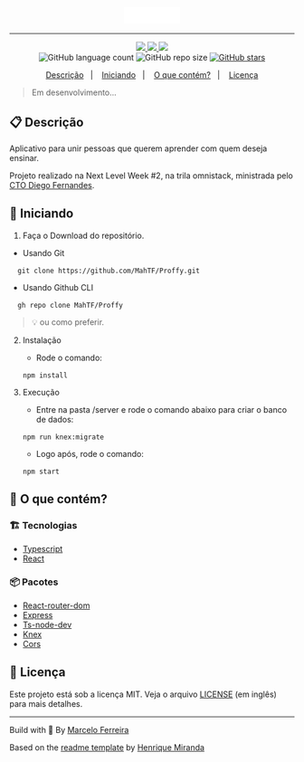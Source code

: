 <p align="center">
  <img alt="Proffy logo" src="web/src/assets/images/logo.svg" width="100"/>
</p>
<hr>

<!-- Badges -->
<p align="center">
  <!-- if your  -->
  <a href="https://github.com/MahTF/Proffy/graphs/commit-activity" alt="Maintenance">
    <img src="https://img.shields.io/badge/Maintained%3F-yes-1EAE72.svg" />
  </a>

  <!-- License -->
  <a href="./LICENSE" alt="License: MIT">
    <img src="https://img.shields.io/badge/License-MIT-1EAE72.svg" />
  </a>

  <!-- codefactor -->
  <a href="https://www.codefactor.io/repository/github/MahTF/Proffy" alt="CodeFactor">
    <img src="https://www.codefactor.io/repository/github/MahTF/Proffy/badge" />
  </a>

  <br/>

  <img alt="GitHub language count" src="https://img.shields.io/github/languages/count/MahTF/Proffy?color=blue">

  <!-- GitHub repo size -->
  <img alt="GitHub repo size" src="https://img.shields.io/github/repo-size/MahTF/Proffy">

  <!-- Social -->  
  <a href="https://github.com/MahTF/Proffy/stargazers">
    <img alt="GitHub stars" src="https://img.shields.io/github/stars/MahTF/Proffy?style=social">
  </a>
</p>

<!-- summary -->
<p align="center">
  <a href="#clipboard-descrição">Descrição</a>&nbsp;&nbsp;&nbsp;|&nbsp;&nbsp;&nbsp;
  <a href="#rocket-iniciando">Iniciando</a>&nbsp;&nbsp;&nbsp;|&nbsp;&nbsp;&nbsp;
  <a href="#-o-que-contém">O que contém?</a>&nbsp;&nbsp;&nbsp;|&nbsp;&nbsp;&nbsp;
  <a href="#memo-licença">Licença</a>
</p>

> Em desenvolvimento...

## :clipboard: Descrição

Aplicativo para unir pessoas que querem aprender com quem deseja ensinar.

Projeto realizado na Next Level Week #2, na trila omnistack, ministrada pelo [CTO Diego Fernandes](https://github.com/diego3g).

## :rocket: Iniciando

1. Faça o Download do repositório.

  - Usando Git
```shell
  git clone https://github.com/MahTF/Proffy.git
```
  - Usando Github CLI
```shell
  gh repo clone MahTF/Proffy
```
  > :bulb: ou como preferir.

2. Instalação

    - Rode o comando: 
    ```shell
    npm install
    ```

3. Execução
    - Entre na pasta /server e rode o comando abaixo para criar o banco de dados: 
    ```shell
    npm run knex:migrate
    ```
    - Logo após, rode o comando: 
    ```shell
    npm start 
    ```


## 🧐 O que contém?

### :building_construction: Tecnologias
- [Typescript](https://www.typescriptlang.org/)
- [React](https://pt-br.reactjs.org/)

### :package: Pacotes
- [React-router-dom](https://reactrouter.com/web/guides/quick-start)
- [Express](https://expressjs.com/pt-br/)
- [Ts-node-dev](https://github.com/whitecolor/ts-node-dev)
- [Knex](http://knexjs.org/)
- [Cors](https://github.com/expressjs/cors)


## :memo: Licença

Este projeto está sob a licença MIT. Veja o arquivo [LICENSE](LICENSE) (em inglês) para mais detalhes.

---

Build with 💙 By [Marcelo Ferreira](https://github.com/MahTF)

Based on the [readme template](https://gist.github.com/henry-ns/a00234378353d9ca43e1bfe043202192) by [Henrique Miranda](http://thehenry.dev/)